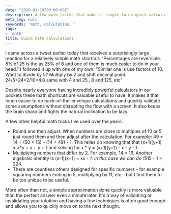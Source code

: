 ```yaml
---
date: "2020-01-10T00:00:00Z"
description: A few math tricks that make it simple to do quick calculations and estimations.
meta_img: null
keywords: 'math, calculation, '
tags:
- 'math'
title: Quick math calculations
---
```



<amp-twitter width="609" height="274" layout="responsive" data-tweetid="1222729308935991298">
</amp-twitter>

I came across a tweet earlier today that received a surprisingly large reaction for a relatively simple math shortcut: "Percentages are reversible. 8% of 25 is the as 25% of 8 and one of them is much easier to do in your head." I followed it up with one of my own: "Similar one is use factors of 10. Want to divide by 5? Multiply by 2 and shift decimal point. 24/5=24*2/10=4.8 same with 4 and 25., 8 and 125, etc"

Despite nearly everyone having incredibly powerful calculators in our pockets these math shortcuts are valuable useful to have. It makes it that much easier to do back-of-the-envelope calculations and quickly validate some assumptions without disrupting the flow with a screen. It also keeps the brain sharp and fights the natural inclination to be lazy.

A few other helpful math tricks I've used over the years:

- Round and then adjust. When numbers are close to multiples of 10 or 5 just round them and then adjust after the calculation. For example: 49 * 14 = (50 * 15) - (14 + 49) - 1. This relies on knowing that that (x+1)(y+1) =  x*y + x + y + 1 and solving for x * y = (x+1)(y+1) - x - y - 1.
- Multiplying numbers that differ by 2. For example, 14 * 16. Another algebraic identity is (x-1)(x+1) = x*x - 1. In this case we can do 15*15 - 1 = 224.
- There are countless others designed for specific numbers - for example squaring numbers ending in 5, multiplying by 11, etc - but I find them to be too unique to be useful.

More often than not, a simple approximation done quickly is more valuable than the perfect answer even a minute later. It's a way of validating or invalidating your intuition and having a few techniques is often good enough and allows you to quickly move on to the next thought.
